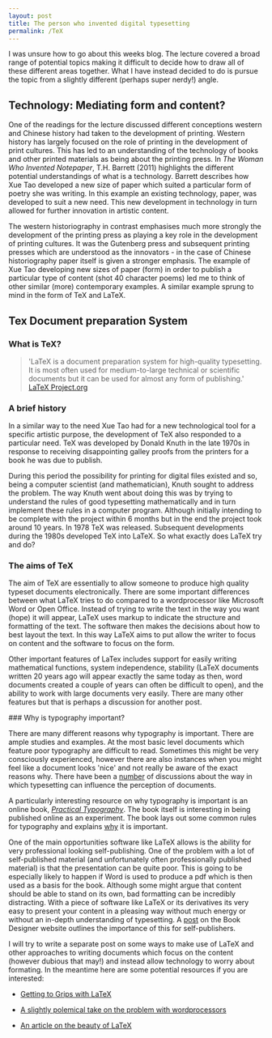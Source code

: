 ```yaml
---
layout: post
title: The person who invented digital typesetting
permalink: /TeX
---
```


I was unsure how to go about this weeks blog. The lecture covered a broad range of potential topics making it difficult to decide how to draw all of these different areas together. What I have instead decided to do is pursue the topic from a slightly different (perhaps super nerdy!) angle.

## Technology: Mediating form and content?

One of the readings for the lecture discussed different conceptions western and Chinese history had taken to the development of printing. Western history has largely focused on the role of printing in the development of print cultures. This has led to an understanding of the technology of books and other printed materials as being about the printing press. In *The Woman Who Invented Notepaper*, T.H. Barrett (2011) highlights the different potential understandings of what is a technology. Barrett describes how Xue Tao developed a new size of paper which suited a particular form of poetry she was writing. In this example an existing technology, paper, was developed to suit a new need. This new development in technology in turn allowed for further innovation in artistic content.

The western historiography in contrast emphasises much more strongly the development of the printing press as playing a key role in the development of printing cultures. It was the Gutenberg press and subsequent printing presses which are understood as the innovators - in the case of Chinese historiography paper itself is given a stronger emphasis. The example of Xue Tao developing new sizes of paper (form) in order to publish a particular type of content (shot 40 character poems) led me to think of other similar (more) contemporary examples. A similar example sprung to mind in the form of TeX and LaTeX.

## Tex Document preparation System

### What is TeX?

>'LaTeX is a document preparation system for high-quality typesetting. It is most often used for medium-to-large technical or scientific documents but it can be used for almost any form of publishing.' [LaTeX Project.org](http://latex-project.org/intro.html)

### A brief history

In a similar way to the need Xue Tao had for a new technological tool for a specific artistic purpose, the development of TeX also responded to a particular need. TeX was developed by Donald Knuth in the late 1970s in response to receiving disappointing galley proofs from the printers for a book he was due to publish.

During this period the possibility for printing for digital files existed and so, being a computer scientist (and mathematician), Knuth sought to address the problem. The way Knuth went about doing this was by trying to understand the rules of good typesetting mathematically and in turn implement these rules in a computer program. Although initially intending to be complete with the project within 6 months but in the end the project took around 10 years. In 1978 TeX was released. Subsequent developments during the 1980s developed TeX into LaTeX. So what exactly does LaTeX try and do?

### The aims of TeX

The aim of TeX are essentially to allow someone to produce high quality typeset documents electronically. There are some important differences between what LaTeX tries to do compared to a wordprocessor like Microsoft Word or Open Office. Instead of trying to write the text in the way you want (hope) it will appear, LaTeX uses markup to indicate the structure and formatting of the text. The software then makes the decisions about how to best layout the text. In this way LaTeX aims to put allow the writer to focus on content and the software to focus on the form.

Other important features of LaTex includes support for easily writing mathematical functions, system independence, stability (LaTeX documents written 20 years ago will appear exactly the same today as then, word documents created a couple of years can often be difficult to open), and the ability to work with large documents very easily. There are many other features but that is perhaps a discussion for another post.  

### Why is typography important?

There are many different reasons why typography is important. There are ample studies and examples. At the most basic level documents which feature poor typography are difficult to read. Sometimes this might be very consciously experienced, however there are also instances when you might feel like a document looks 'nice' and not really be aware of the exact reasons why. There have been a [number](http://www.mdgadvertising.com/blog/how-typefaces-influence-perception-and-persuasion/) of discussions about the way in which typesetting can influence the perception of documents.

A particularly interesting resource on why typography is important is an online book, [*Practical Typography*](http://practicaltypography.com). The book itself is interesting in being published online as an experiment. The book lays out some common rules for typography and explains [why](http://practicaltypography.com/why-does-typography-matter.html) it is important.

One of the main opportunities software like LaTeX allows is the ability for very professional looking self-publishing. One of the problem with a lot of self-published material (and unfortunately often professionally published material) is that the presentation can be quite poor. This is going to be especially likely to happen if Word is used to produce a pdf which is then used as a basis for the book. Although some might argue that content should be able to stand on its own, bad formatting can be incredibly distracting. With a piece of software like LaTeX or its derivatives its very easy to present your content in a pleasing way without much energy or without an in-depth understanding of typesetting. A [post](http://www.thebookdesigner.com/2010/01/the-trouble-with-word-processors/) on the Book Designer website outlines the importance of this for self-publishers.

I will try to write a separate post on some ways to make use of LaTeX and other approaches to writing documents which focus on the content (however dubious that may!) and instead allow technology to worry about formating. In the meantime here are some potential resources if you are interested:

* [Getting to Grips with LaTeX](http://www.andy-roberts.net/writing/latex/benefits)

* [A slightly polemical take on the problem with wordprocessors](http://ricardo.ecn.wfu.edu/~cottrell/wp.html)

* [An article on the beauty of LaTeX](http://nitens.org/taraborelli/latex)
